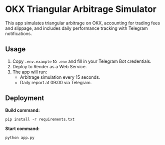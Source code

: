 # OKX Triangular Arbitrage Simulator

This app simulates triangular arbitrage on OKX, accounting for trading fees and slippage, and includes daily performance tracking with Telegram notifications.

## Usage

1. Copy `.env.example` to `.env` and fill in your Telegram Bot credentials.
2. Deploy to Render as a Web Service.
3. The app will run:
   - Arbitrage simulation every 15 seconds.
   - Daily report at 09:00 via Telegram.

## Deployment

**Build command:**
```
pip install -r requirements.txt
```

**Start command:**
```
python app.py
```
